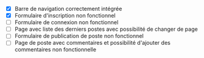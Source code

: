 - [X] Barre de navigation correctement intégrée
- [X] Formulaire d'inscription non fonctionnel
- [ ] Formulaire de connexion non fonctionnel
- [ ] Page avec liste des derniers postes avec possibilité de changer de page
- [ ] Formulaire de publication de poste non fonctionnel
- [ ] Page de poste avec commentaires et possibilité d'ajouter des commentaires non fonctionnelle